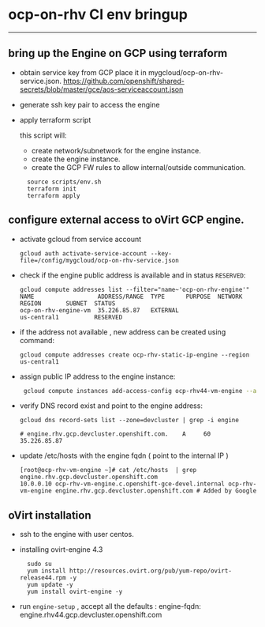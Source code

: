 # ocp-on-rhv CI  env bringup

---

## bring up the Engine on GCP using terraform

- obtain service key from GCP place it in mygcloud/ocp-on-rhv-service.json.
  https://github.com/openshift/shared-secrets/blob/master/gce/aos-serviceaccount.json

- generate ssh key pair to access the engine
- apply terraform script

  this script will:
  - create network/subnetwork for the engine instance.
  - create the engine instance.
  - create the GCP FW rules to allow internal/outside communication.

  ```shell
    source scripts/env.sh
    terraform init
    terraform apply
  ```

## configure  external access to oVirt GCP engine.

- activate gcloud from service account
  ```shell
  gcloud auth activate-service-account --key-file=/config/mygcloud/ocp-on-rhv-service.json
  ```


- check if the engine public address is available and in status `RESERVED`:

  ```shell
  gcloud compute addresses list --filter="name~'ocp-on-rhv-engine'"
  NAME                  ADDRESS/RANGE  TYPE      PURPOSE  NETWORK  REGION       SUBNET  STATUS
  ocp-on-rhv-engine-vm  35.226.85.87   EXTERNAL                    us-central1          RESERVED
  ```

- if the address not available , new address can be created using command:

  ```
  gcloud compute addresses create ocp-rhv-static-ip-engine --region us-central1
  ```

- assign public IP address to the engine instance:

  ```bash
   gcloud compute instances add-access-config ocp-rhv44-vm-engine --address  35.226.85.87 --zone us-central1-c
  ```

- verify DNS record exist and point to the engine address:

  ```shell
  gcloud dns record-sets list --zone=devcluster | grep -i engine

  # engine.rhv.gcp.devcluster.openshift.com.    A     60     35.226.85.87
  ```

- update /etc/hosts with the engine fqdn ( point to the internal IP )

  ```shell
  [root@ocp-rhv-vm-engine ~]# cat /etc/hosts  | grep engine.rhv.gcp.devcluster.openshift.com
  10.0.0.10 ocp-rhv-vm-engine.c.openshift-gce-devel.internal ocp-rhv-vm-engine engine.rhv.gcp.devcluster.openshift.com # Added by Google
  ```

## oVirt installation

- ssh to the engine with user centos.

- installing ovirt-engine 4.3

  ```
    sudo su
    yum install http://resources.ovirt.org/pub/yum-repo/ovirt-release44.rpm -y
    yum update -y
    yum install ovirt-engine -y
  ```

- run `engine-setup` , accept all the defaults :
    engine-fqdn: engine.rhv44.gcp.devcluster.openshift.com

